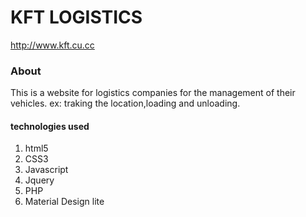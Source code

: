 # KFT LOGISTICS
http://www.kft.cu.cc

### About
This is a website for logistics companies for the management of their vehicles.
ex: traking the location,loading and unloading.

#### technologies used
1. html5
2. CSS3
3. Javascript
4. Jquery
5. PHP
6. Material Design lite


